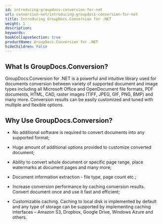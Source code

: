 ```yaml
---
id: introducing-groupdocs-conversion-for-net
url: conversion-net/introducing-groupdocs-conversion-for-net
title: Introducing GroupDocs.Conversion for .NET
weight: 1
description: 
keywords: 
bookCollapseSection: true
productName: GroupDocs.Conversion for .NET
hideChildren: False
---
```

## What Is GroupDocs.Conversion?

GroupDocs.Conversion for .NET is a powerful and intuitive library used for documents conversion between variety of supported document and image types including all Microsoft Office and OpenDocument file formats, PDF documents, HTML, CAD, raster images (TIFF, JPEG, GIF, PNG, BMP) and many more. Conversion results can be easily customized and tuned with multiple and flexible options.

## Why Use GroupDocs.Conversion?

*   No additional software is required to convert documents into any supported format;
    
*   Huge amount of additional options provided to customize converted document;
    
*   Ability to convert whole document or specific page range, place watermarks at document pages and many more;
    
*   Document information extraction - file type, page count etc.;
    
*   Increase conversion performance by caching conversion results. Convert document once and use it fast and efficient;
    
*   Customizable caching. Caching to local disk is implemented by default and any type of storage can be supported by implementing caching interfaces – Amazon S3, Dropbox, Google Drive, Windows Azure and others.
